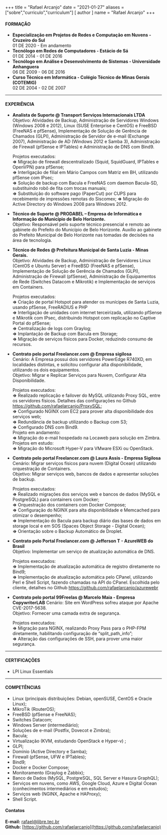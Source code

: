 +++
title = "Rafael Arcanjo"
date = "2021-01-27"
aliases = ["sobre","curriculo","curriculum"]
[ author ]
  name = "Rafael Arcanjo"
+++
#### FORMAÇÃO
* **Especialização em Projetos de Redes e Computação em Nuvens - Cruzeiro do Sul**  
  01 DE 2020 - Em andamento 
* **Tecnólogo em Redes de Computadores - Estácio de Sá**  
  01 DE 2014 - 01 DE 2016
* **Tecnólogo em Análise e Desenvolvimento de Sistemas - Universidade Anhanguera**  
  06 DE 2009 - 06 DE 2016
* **Curso Técnico em Informática - Colégio Técnico de Minas Gerais (COTEMIG)**  
  02 DE 2004 - 02 DE 2007    
---

#### EXPERIÊNCIA
* **Analista de Suporte @ Transport Serviços Internacionais LTDA**  
  Objetivo: Atividades de Backup, Administração de Servidores Windows (Windows 2008 e 2012), Linux (SUSE Enterprise e CentOS) e FreeBSD (FreeNAS e pfSense), Implementação de Solução de Gerência de Chamados (GLPI), Administração de Servidor de e-mail (Exchange 2007), Administração de AD (Windows 2012 e Samba 3), Administração de Firewall (pfSense e IPTables) e Administração de DNS com Bind9.  

  Projetos executados:  
  **=>** Migração de firewall descentralizado (Squid, SquidGuard, IPTables e OpenVPN) para pfSense;  
  **=>** Interligação de filial em Mário Campos com Matriz em BH, utilizando pfSense com IPsec;  
  **=>** Solução de backup com Bacula e FreeNAS com daemon Bacula-SD, substituindo robô de fita com trocas manuais;  
  **=>** Substituição do software pago (PaperCut) por CUPS para recebimento de impressões remotas do Siscomex;  **=>** Migração do Active Directory do Windows 2008 para Windows 2012.

* **Técnico de Suporte @ PRODABEL – Empresa de Informática e Informação do Município de Belo Horizonte.**  
  Objetivo: Responsável pelo suporte técnico presencial e remoto ao gabinete do Prefeito do Município de Belo Horizonte. Auxílio ao gabinete do Prefeito Municipal de Belo Horizonte nas tomadas de decisões na área de tecnologia.

* **Técnico de Redes @ Prefeitura Municipal de Santa Luzia - Minas Gerais.**  
  Objetivo: Atividades de Backup, Administração de Servidores Linux (CentOS e Ubuntu Server) e FreeBSD (FreeNAS e pfSense), Implementação de Solução de Gerência de Chamados (GLPI), Administração de Firewall (pfSense), Administração de Equipamentos de Rede (Switches Datacom e Mikrotik) e Implementação de serviços em Containers.

  Projetos executados:  
  **=>** Criação de portal Hotspot para atender os munícipes de Santa Luzia, usando pfSense, FreeRADIUS e PHP  
  **=>** Interligação de unidades com internet terceirizada, utilizando pfSense e Mikrotik com IPsec, distribuindo Hotspot com replicação no Captive Portal do pfSense;  
  **=>** Centralização de logs com Graylog;  
  **=>** Implantação de Backup com Bacula em Storage;  
  **=>** Migração de serviços físicos para Docker, reduzindo consumo de recursos.

* **Contrato pelo portal Freelancer.com @ Empresa sigilosa**  
  Cenário: A Empresa possui dois servidores PowerEdge R740XD, em localidades distintas, e solicitou configurar alta disponibilidade, utilizando os dois equipamentos.  
  Objetivo: Migrar e Replicar Serviços para Nuvem, Configurar Alta Disponibilidade.

  Projetos executados:  
  **=>** Realizado replicação e failover do MySQL utilizando Proxy SQL, entre os servidores físicos. Detalhes das configurações no Github https://github.com/rafaelarcanjo/ProxySQL;  
  **=>** Configurado NGINX com EC2 para prover alta disponibilidade dos serviços web;  
  **=>** Redundância de backup utilizando o Backup com S3;  
  **=>** Configurado DNS com Bind9.  
  Projeto em andamento:  
  **=>** Migração do e-mail hospedado na Locaweb para solução em Zimbra.  
  Projetos em estudo:  
  **=>** Migração do Microsoft Hyper-V para VMware ESXi ou OpenStack.

* **Contrato pelo portal Freelancer.com @ Laura Assis - Empresa Sigilosa**  
  Cenário: Migrar serviços físicos para nuvem (Digital Ocean) utilizando orquestração de Containers.  
  Objetivo: Migrar serviços web, bancos de dados e apresentar soluções de backup.

  Projetos executados:  
  **=>** Realizado migrações dos serviços web e bancos de dados (MySQL e PostgreSQL) para containers com Docker;  
  **=>** Orquestração dos containers com Docker Compose;  
  **=>** Configuração do NGINX para alta disponibilidade e Memcached para otimizar o desempenho;  
  **=>** Implementação do Bacula para backup diário das bases de dados em storage local e em SOS (Spaces Object Storage - Digital Ocean);  
  **=>** Orientação sobre o Backup Automático de Droplet.  

* **Contrato pelo Portal Freelancer.com @ Jefferson T - AzureWEB do Brasil**  
  Objetivo: Implementar um serviço de atualização automática de DNS.  

  Projetos executados:  
  **=>** Implementação de atualização automática de registro diretamente no Bind9;  
  **=>** Implementação de atualização automática pelo CPanel, utilizando Perl e Shell Script, fazendo chamadas na API do CPanel. Escolhida pelo cliente, detalhes no Github https://github.com/rafaelarcanjo/azurewebr

* **Contrato pelo portal 99Freelas @ Marcelo Maia - Empresa CopywriterLAB**
  Cenário: Site em WordPress sofreu ataque por Apache CVE-2017-5638.  
  Objetivo: Fornecer uma camada extra de segurança.

  Projetos executados:  
  **=>** Migração para NGINX, realizando Proxy Pass para o PHP-FPM diretamente, habilitando configuração de “split_path_info”;  
  **=>** Alteração das configurações de SSH, para prover uma maior segurança.
---

#### CERTIFICAÇÕES
* LPI Linux Essentials
---

#### COMPETÊNCIAS
* Linux (principais distribuições: Debian, openSUSE, CentOS e Oracle Linux);
* MikroTik (RouterOS);
* FreeBSD (pfSense e FreeNAS);
* Switches Datacom;
* Windows Server (intermediário);
* Soluções de e-mail (Postfix, Dovecot e Zimbra);
* Bacula;
* Virtualização (KVM, estudando OpenStack e Hyper-v) ;
* GLPI;
* Domínio (Active Directory e Samba);
* Firewall (pfSense, UFW e IPTables);
* Bind9;
* Docker e Docker Compose;
* Monitoramento (Graylog e Zabbix);
* Banco de Dados (MySQL, PostgreSQL, SQL Server e Hasura GraphQL);
* Serviços em nuvens, como AWS, Google Cloud, Azure e Digital Ocean (conhecimentos intermediários e em estudos);
* Serviços web (NGINX, Apache e HAProxy);
* Shell Script.

#### Contatos
**E-mail:** [rafael@libre.tec.br](mailto:rafael@libre.tec.br)  
**Github:** [https://github.com/rafaelarcanjo](https://github.com/rafaelarcanjo)